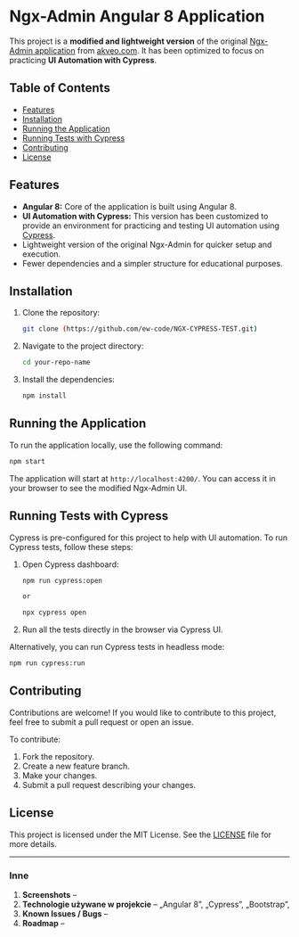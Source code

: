 # Ngx-Admin Angular 8 Application

This project is a **modified and lightweight version** of the original [Ngx-Admin application](https://github.com/akveo/ngx-admin) from [akveo.com](https://akveo.com). It has been optimized to focus on practicing **UI Automation with Cypress**.

## Table of Contents

- [Features](#features)
- [Installation](#installation)
- [Running the Application](#running-the-application)
- [Running Tests with Cypress](#running-tests-with-cypress)
- [Contributing](#contributing)
- [License](#license)

## Features

- **Angular 8:** Core of the application is built using Angular 8.
- **UI Automation with Cypress:** This version has been customized to provide an environment for practicing and testing UI automation using [Cypress](https://www.cypress.io/).
- Lightweight version of the original Ngx-Admin for quicker setup and execution.
- Fewer dependencies and a simpler structure for educational purposes.

## Installation

1. Clone the repository:
   ```bash
   git clone (https://github.com/ew-code/NGX-CYPRESS-TEST.git)
   ```
2. Navigate to the project directory:
   ```bash
   cd your-repo-name
   ```
3. Install the dependencies:
   ```bash
   npm install
   ```

## Running the Application

To run the application locally, use the following command:

```bash
npm start
```

The application will start at `http://localhost:4200/`. You can access it in your browser to see the modified Ngx-Admin UI.

## Running Tests with Cypress

Cypress is pre-configured for this project to help with UI automation. To run Cypress tests, follow these steps:

1. Open Cypress dashboard:
   ```bash
   npm run cypress:open

   or

   npx cypress open
   ```
2. Run all the tests directly in the browser via Cypress UI.

Alternatively, you can run Cypress tests in headless mode:

```bash
npm run cypress:run
```

## Contributing

Contributions are welcome! If you would like to contribute to this project, feel free to submit a pull request or open an issue.

To contribute:
1. Fork the repository.
2. Create a new feature branch.
3. Make your changes.
4. Submit a pull request describing your changes.

## License

This project is licensed under the MIT License. See the [LICENSE](LICENSE) file for more details.

---

### Inne 

1. **Screenshots** – 
2. **Technologie używane w projekcie** –  „Angular 8”, „Cypress”, „Bootstrap”,
3. **Known Issues / Bugs** – 
4. **Roadmap** – 
